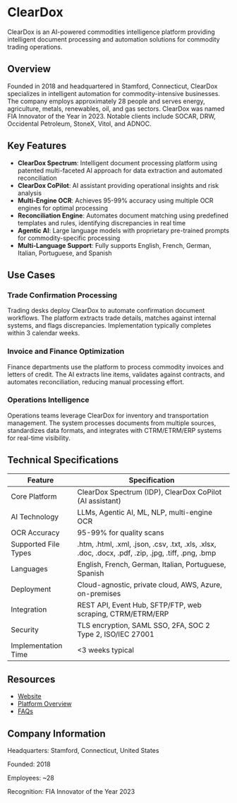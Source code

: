 # ClearDox

ClearDox is an AI-powered commodities intelligence platform providing intelligent document processing and automation solutions for commodity trading operations.

## Overview

Founded in 2018 and headquartered in Stamford, Connecticut, ClearDox specializes in intelligent automation for commodity-intensive businesses. The company employs approximately 28 people and serves energy, agriculture, metals, renewables, oil, and gas sectors. ClearDox was named FIA Innovator of the Year in 2023. Notable clients include SOCAR, DRW, Occidental Petroleum, StoneX, Vitol, and ADNOC.

## Key Features

- **ClearDox Spectrum**: Intelligent document processing platform using patented multi-faceted AI approach for data extraction and automated reconciliation
- **ClearDox CoPilot**: AI assistant providing operational insights and risk analysis
- **Multi-Engine OCR**: Achieves 95-99% accuracy using multiple OCR engines for optimal processing
- **Reconciliation Engine**: Automates document matching using predefined templates and rules, identifying discrepancies in real time
- **Agentic AI**: Large language models with proprietary pre-trained prompts for commodity-specific processing
- **Multi-Language Support**: Fully supports English, French, German, Italian, Portuguese, and Spanish

## Use Cases

### Trade Confirmation Processing
Trading desks deploy ClearDox to automate confirmation document workflows. The platform extracts trade details, matches against internal systems, and flags discrepancies. Implementation typically completes within 3 calendar weeks.

### Invoice and Finance Optimization
Finance departments use the platform to process commodity invoices and letters of credit. The AI extracts line items, validates against contracts, and automates reconciliation, reducing manual processing effort.

### Operations Intelligence
Operations teams leverage ClearDox for inventory and transportation management. The system processes documents from multiple sources, standardizes data formats, and integrates with CTRM/ETRM/ERP systems for real-time visibility.

## Technical Specifications

| Feature | Specification |
|---------|---------------|
| Core Platform | ClearDox Spectrum (IDP), ClearDox CoPilot (AI assistant) |
| AI Technology | LLMs, Agentic AI, ML, NLP, multi-engine OCR |
| OCR Accuracy | 95-99% for quality scans |
| Supported File Types | .htm, .html, .xml, .json, .csv, .txt, .xls, .xlsx, .doc, .docx, .pdf, .zip, .jpg, .tiff, .png, .bmp |
| Languages | English, French, German, Italian, Portuguese, Spanish |
| Deployment | Cloud-agnostic, private cloud, AWS, Azure, on-premises |
| Integration | REST API, Event Hub, SFTP/FTP, web scraping, CTRM/ETRM/ERP |
| Security | TLS encryption, SAML SSO, 2FA, SOC 2 Type 2, ISO/IEC 27001 |
| Implementation Time | <3 weeks typical |

## Resources

- [Website](https://www.cleardox.com)
- [Platform Overview](https://www.cleardox.com/platform)
- [FAQs](https://www.cleardox.com/faqs)

## Company Information

Headquarters: Stamford, Connecticut, United States

Founded: 2018

Employees: ~28

Recognition: FIA Innovator of the Year 2023
